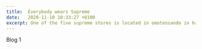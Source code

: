 ```yaml
---
title:  Everybody wears Supreme
date:   2020-11-10 10:33:27 +0100
excerpt: One of the five supreme stores is located in omotensando in harajuku, Tokyo, and this store is a smaller one in Tokyo comparing with the other one in Shibuya.
---
```


Blog 1

